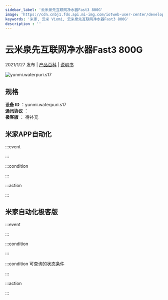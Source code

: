 ```yaml
---
sidebar_label: '云米泉先互联网净水器Fast3 800G'
image: 'https://cdn.cnbj1.fds.api.mi-img.com/iotweb-user-center/developer_16790478400876TSCKh0a.png?GalaxyAccessKeyId=AKVGLQWBOVIRQ3XLEW&Expires=9223372036854775807&Signature=rlRHPPaB07DjPw4okgFredaddMU='
keywords: '米家, 云米 Viomi, 云米泉先互联网净水器Fast3 800G'
description : ''
---
```

# 云米泉先互联网净水器Fast3 800G

2021/1/27 发布 | [产品百科](https://home.mi.com/webapp/content/baike/product/index.html?model=yunmi.waterpuri.s17/) | [说明书](https://home.mi.com/views/introduction.html?model=yunmi.waterpuri.s17&region=cn)

![yunmi.waterpuri.s17](https://cdn.cnbj1.fds.api.mi-img.com/iotweb-user-center/developer_16790478400876TSCKh0a.png?GalaxyAccessKeyId=AKVGLQWBOVIRQ3XLEW&Expires=9223372036854775807&Signature=rlRHPPaB07DjPw4okgFredaddMU=)

## 规格  
> 
**设备 ID** ：yunmi.waterpuri.s17  
**通讯协议** ：  
**极客版**  ： 待补充 


## 米家APP自动化  

:::event  

:::

:::condition  

:::

:::action   

:::

## 米家自动化极客版  

:::event  

:::

:::condition  

:::

:::condition 可查询的状态条件  

:::

:::action  

:::

        
